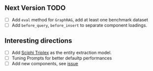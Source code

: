 ## Next Version TODO

- [ ] Add `eval` method for `GraphRAG`, add at least one benchmark dataset
- [ ] Add `before_query`, `before_insert` to separate component loadings.

## Interesting directions

- [ ] Add [Sciphi Triplex](https://huggingface.co/SciPhi/Triplex) as the entity extraction model.
- [ ] Tuning Prompts for better defaultp performances
- [ ] Add new components, see [issue](https://github.com/gusye1234/nano-graphrag/issues/2)